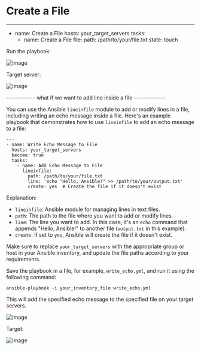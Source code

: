 # Create a File
---
- name: Create a File
  hosts: your_target_servers
  tasks:
    - name: Create a File
      file:
        path: /path/to/your/file.txt
        state: touch

Run the playbook:

![image](https://github.com/balajisomasale/10-Days-of-Ansible-Playbooks/assets/35003840/f70693d4-05ce-499a-a89f-9c914c7591a6)

Target server:

![image](https://github.com/balajisomasale/10-Days-of-Ansible-Playbooks/assets/35003840/f2e52aa3-0d2f-4aa6-b0b9-c8a1cfa96086)

------------ what if we want to add line inside a file -------------

You can use the Ansible `lineinfile` module to add or modify lines in a file, including writing an echo message inside a file. Here's an example playbook that demonstrates how to use `lineinfile` to add an echo message to a file:

```
---
- name: Write Echo Message to File
  hosts: your_target_servers
  become: true
  tasks:
    - name: Add Echo Message to File
      lineinfile:
        path: /path/to/your/file.txt
        line: 'echo "Hello, Ansible!" >> /path/to/your/output.txt'
        create: yes  # Create the file if it doesn't exist
```

Explanation:

- `lineinfile`: Ansible module for managing lines in text files.
- `path`: The path to the file where you want to add or modify lines.
- `line`: The line you want to add. In this case, it's an `echo` command that appends "Hello, Ansible!" to another file (`output.txt` in this example).
- `create`: If set to `yes`, Ansible will create the file if it doesn't exist.

Make sure to replace `your_target_servers` with the appropriate group or host in your Ansible inventory, and update the file paths according to your requirements.

Save the playbook in a file, for example, `write_echo.yml`, and run it using the following command:

```
ansible-playbook -i your_inventory_file write_echo.yml
```

This will add the specified echo message to the specified file on your target servers.

![image](https://github.com/balajisomasale/10-Days-of-Ansible-Playbooks/assets/35003840/65d58cd3-f126-4799-8fad-395e33d68dfc)

Target:

![image](https://github.com/balajisomasale/10-Days-of-Ansible-Playbooks/assets/35003840/8d0d62db-9376-45c8-9148-19ee8223f04b)
